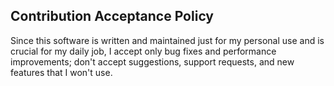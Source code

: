 ## Contribution Acceptance Policy

Since this software is written and maintained just for my personal use and is crucial for my daily job, I accept only bug fixes and performance improvements; don't accept suggestions, support requests, and new features that I won't use.
